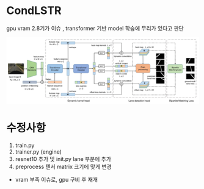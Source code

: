 # CondLSTR

gpu vram 2.8기가 이슈 , transformer 기반 model 학습에 무리가 있다고 판단

   ![The framwork of CondLSTR](docs/framework.jpg)

# 수정사항

1. train.py
2. trainer.py (engine)
3. resnet10 추가 및 init.py lane 부분에 추가
4. preprocess 텐서 matrix 크기에 맞게 변경

- vram 부족 이슈로, gpu 구비 후 재개
